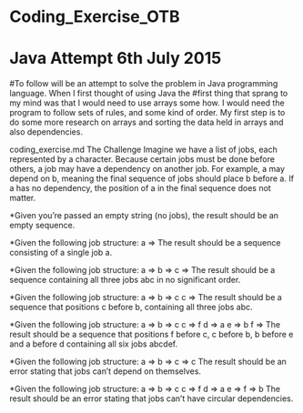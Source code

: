 # Coding_Exercise_OTB
# Java Attempt 6th July 2015

#To follow will be an attempt to solve the problem in Java programming language. When I first thought of using Java the
#first thing that sprang to my mind was that I would need to use arrays some how. I would need the program to follow 
sets of rules, and some kind of order. My first step is to do some more research on arrays and sorting the data held in
arrays and also dependencies.

coding_exercise.md
The Challenge
Imagine we have a list of jobs, each represented by a character. Because certain jobs must be done before others, a job may 
have a dependency on another job. For example, a may depend on b, meaning the final sequence of jobs should place b before a. 
If a has no dependency, the position of a in the final sequence does not matter.

*Given you’re passed an empty string (no jobs), the result should be an empty sequence.

*Given the following job structure:
a =>
The result should be a sequence consisting of a single job a.

*Given the following job structure:
a =>
b =>
c =>
The result should be a sequence containing all three jobs abc in no significant order.

*Given the following job structure:
a =>
b => c
c =>
The result should be a sequence that positions c before b, containing all three jobs abc.

*Given the following job structure:
a =>
b => c
c => f
d => a
e => b
f =>
The result should be a sequence that positions f before c, c before b, b before e and a before d containing 
all six jobs abcdef.

*Given the following job structure:
a =>
b =>
c => c
The result should be an error stating that jobs can’t depend on themselves.

*Given the following job structure:
a =>
b => c
c => f
d => a
e =>
f => b
The result should be an error stating that jobs can’t have circular dependencies.
